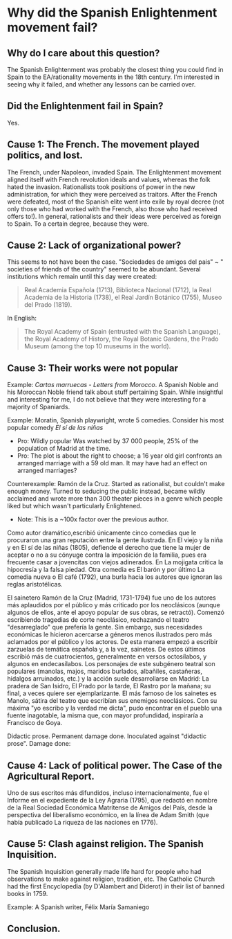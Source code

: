 # Why did the Spanish Enlightenment movement fail?

## Why do I care about this question?
The Spanish Enlightenment was probably the closest thing you could find in Spain to the EA/rationality movements in the 18th century. I'm interested in seeing why it failed, and whether any lessons can be carried over.

## Did the Enlightenment fail in Spain?
Yes. 

## Cause 1: The French. The movement played politics, and lost.
The French, under Napoleon, invaded Spain. The Enlightenment movement aligned itself with French revolution ideals and values, whereas the folk hated the invasion. Rationalists took positions of power in the new administration, for which they were perceived as traitors. After the French were defeated, most of the Spanish elite went into exile by royal decree (not only those who had worked with the French, also those who had received offers to!). In general, rationalists and their ideas were perceived as foreign to Spain. To a certain degree, because they were.


## Cause 2: Lack of organizational power?
This seems to not have been the case. "Sociedades de amigos del pais" ~ " societies of friends of the country" seemed to be abundant. Several institutions which remain until this day were created: 
> Real Academia Española (1713), Biblioteca Nacional (1712), la Real Academia de la Historia (1738), el Real Jardín Botánico (1755), Museo del Prado (1819). 

In English:  
> The Royal Academy of Spain (entrusted with the Spanish Language), the Royal Academy of History, the Royal Botanic Gardens, the Prado Museum (among the top 10 museums in the world).

## Cause 3: Their works were not popular

Example: *Cartas marruecas* - *Letters from Morocco*. A Spanish Noble and his Moroccan Noble friend talk about stuff pertaining Spain. While insightful and interesting for me, I do not believe that they were interesting for a majority of Spaniards.

Example: Moratin, Spanish playwright, wrote 5 comedies. Consider his most popular comedy *El sí de las niñas*  
- Pro: Wildly popular Was watched by 37 000 people, 25% of the population of Madrid at the time.
- Pro: The plot is about the right to choose; a 16 year old girl confronts an arranged marriage with a 59 old man. It may have had an effect on arranged marriages?

Counterexample: Ramón de la Cruz. Started as rationalist, but couldn't make enough money. Turned to seducing the public instead, became wildly acclaimed and wrote more than 300 theater pieces in a genre which people liked but which wasn't particularly Enlightened.
- Note: This is a ~100x factor over the previous author.


Como autor dramático,escribió únicamente cinco comedias que le procuraron una gran reputación entre la gente ilustrada. En El viejo y la niña y en El sí de las niñas (1805), defiende el derecho que tiene la mujer de aceptar o no a su cónyuge contra la imposición de la familia, pues era frecuente casar a jovencitas con viejos adinerados. En La mojigata critica la hipocresía y la falsa piedad. Otra comedia es El barón y por último La comedia nueva o El café (1792), una burla hacia los autores que ignoran las reglas aristotélicas.

El sainetero Ramón de la Cruz (Madrid, 1731-1794) fue uno de los autores más aplaudidos por el público y más criticado por los neoclásicos (aunque algunos de ellos, ante el apoyo popular de sus obras, se retractó). Comenzó escribiendo tragedias de corte neoclásico, rechazando el teatro "desarreglado" que prefería la gente. Sin embargo, sus necesidades económicas le hicieron acercarse a géneros menos ilustrados pero más aclamados por el público y los actores. De esta manera empezó a escribir zarzuelas de temática española y, a la vez, sainetes. De estos últimos escribió más de cuatrocientos, generalmente en versos octosílabos, y algunos en endecasílabos. Los personajes de este subgénero teatral son populares (manolas, majos, maridos burlados, albañiles, castañeras, hidalgos arruinados, etc.) y la acción suele desarrollarse en Madrid: La pradera de San Isidro, El Prado por la tarde, El Rastro por la mañana; su final, a veces quiere ser ejemplarizante. El más famoso de los sainetes es Manolo, sátira del teatro que escribían sus enemigos neoclásicos. Con su máxima "yo escribo y la verdad me dicta", pudo encontrar en el pueblo una fuente inagotable, la misma que, con mayor profundidad, inspiraría a Francisco de Goya.


Didactic prose. Permanent damage done. Inoculated against "didactic prose".
Damage done: 

## Cause 4: Lack of political power. The Case of the Agricultural Report.
Uno de sus escritos más difundidos, incluso internacionalmente, fue el Informe en el expediente de la Ley Agraria (1795), que redactó en nombre de la Real Sociedad Económica Matritense de Amigos del País, desde la perspectiva del liberalismo económico, en la línea de Adam Smith (que había publicado La riqueza de las naciones en 1776).


## Cause 5: Clash against religion. The Spanish Inquisition.
The Spanish Inquisition generally made life hard for people who had observations to make against religion, tradition, etc. The Catholic Church had the first Encyclopedia (by D'Alambert and Diderot) in their list of banned books in 1759.

Example: A Spanish writer, Félix María Samaniego

## Conclusion.
